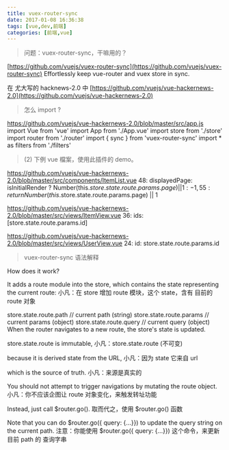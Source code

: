```yaml
---
title: vuex-router-sync
date: 2017-01-08 16:36:38
tags: [vue,dev,前端]
categories: [前端,vue]
---
```


> 问题：vuex-router-sync，干嘛用的？

[https://github.com/vuejs/vuex-router-sync](https://github.com/vuejs/vuex-router-sync)
Effortlessly keep vue-router and vuex store in sync.

在 尤大写的 hacknews-2.0 中
[https://github.com/vuejs/vue-hackernews-2.0](https://github.com/vuejs/vue-hackernews-2.0)

<!-- more -->

> 怎么 import ?

https://github.com/vuejs/vue-hackernews-2.0/blob/master/src/app.js
import Vue from 'vue'
import App from './App.vue'
import store from './store'
import router from './router'
import { sync } from 'vuex-router-sync'
import \* as filters from './filters'

> (2) 下例 vue 檔案，使用此插件的 demo。

https://github.com/vuejs/vue-hackernews-2.0/blob/master/src/components/ItemList.vue
48: displayedPage: isInitialRender ? Number(this.$store.state.route.params.page) || 1 : -1,
55: return Number(this.$store.state.route.params.page) || 1

https://github.com/vuejs/vue-hackernews-2.0/blob/master/src/views/ItemView.vue
36: ids: [store.state.route.params.id]

https://github.com/vuejs/vue-hackernews-2.0/blob/master/src/views/UserView.vue
24: id: store.state.route.params.id

> vuex-router-sync 语法解释

How does it work?

It adds a route module into the store, which contains the state representing the current route:
小凡：在 store 增加 route 模块，这个 state，含有 目前的 route 对象

store.state.route.path // current path (string)
store.state.route.params // current params (object)
store.state.route.query // current query (object)
When the router navigates to a new route, the store's state is updated.

store.state.route is immutable,
小凡：store.state.route (不可变)

because it is derived state from the URL,
小凡：因为 state 它来自 url

which is the source of truth.
小凡：来源是真实的

You should not attempt to trigger navigations by mutating the route object.
小凡：你不应该企图让 route 对象变化，来触发转址功能

Instead, just call $router.go().
取而代之，使用 $router.go() 函数

Note that you can do $router.go({ query: {...}}) to update the query string on the current path.
注意：你能使用 $router.go({ query: {...}}) 这个命令，来更新目前 path 的 查询字串
